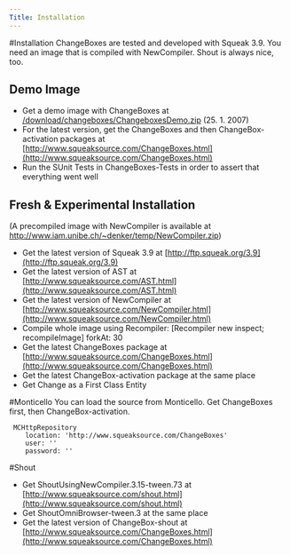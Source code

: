 ```yaml
---
Title: Installation
---
```

#Installation
ChangeBoxes are tested and developed with Squeak 3.9. You need an image that is compiled with NewCompiler. Shout is always nice, too.

## Demo Image

-  Get a demo image with ChangeBoxes at [/download/changeboxes/ChangeboxesDemo.zip](/download/changeboxes/ChangeboxesDemo.zip) (25. 1. 2007)
-  For the latest version, get the ChangeBoxes and then ChangeBox-activation packages at [http://www.squeaksource.com/ChangeBoxes.html](http://www.squeaksource.com/ChangeBoxes.html)
-  Run the SUnit Tests in ChangeBoxes-Tests in order to assert that everything went well

## Fresh & Experimental Installation
(A precompiled image with NewCompiler is available at http://www.iam.unibe.ch/~denker/temp/NewCompiler.zip)

-  Get the latest version of Squeak 3.9 at [http://ftp.squeak.org/3.9](http://ftp.squeak.org/3.9)
-  Get the latest version of AST at [http://www.squeaksource.com/AST.html](http://www.squeaksource.com/AST.html)
-  Get the latest version of NewCompiler at [http://www.squeaksource.com/NewCompiler.html](http://www.squeaksource.com/NewCompiler.html)
-  Compile whole image using Recompiler: [Recompiler new inspect; recompileImage] forkAt: 30
-  Get the latest ChangeBoxes package at [http://www.squeaksource.com/ChangeBoxes.html](http://www.squeaksource.com/ChangeBoxes.html)
-  Get the latest ChangeBox-activation package at the same place
-  Get Change as a First Class Entity

#Monticello
You can load the source from Monticello. Get ChangeBoxes first, then ChangeBox-activation.

```
 MCHttpRepository
    location: 'http://www.squeaksource.com/ChangeBoxes'
    user: ''
    password: ''
```

#Shout

-  Get ShoutUsingNewCompiler.3.15-tween.73 at [http://www.squeaksource.com/shout.html](http://www.squeaksource.com/shout.html)
-  Get ShoutOmniBrowser-tween.3 at the same place
-  Get the latest version of ChangeBox-shout at [http://www.squeaksource.com/ChangeBoxes.html](http://www.squeaksource.com/ChangeBoxes.html)
